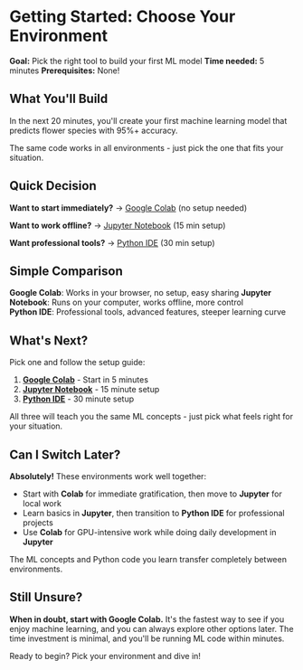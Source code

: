 # Getting Started: Choose Your Environment

**Goal:** Pick the right tool to build your first ML model
**Time needed:** 5 minutes
**Prerequisites:** None!

## What You'll Build

In the next 20 minutes, you'll create your first machine learning model that predicts flower species with 95%+ accuracy.

The same code works in all environments - just pick the one that fits your situation.

## Quick Decision

**Want to start immediately?** → [Google Colab](01-google-colab.md) (no setup needed)

**Want to work offline?** → [Jupyter Notebook](02-jupyter.md) (15 min setup)

**Want professional tools?** → [Python IDE](03-python.md) (30 min setup)

## Simple Comparison

**Google Colab**: Works in your browser, no setup, easy sharing
**Jupyter Notebook**: Runs on your computer, works offline, more control  
**Python IDE**: Professional tools, advanced features, steeper learning curve

## What's Next?

Pick one and follow the setup guide:

1. **[Google Colab](01-google-colab.md)** - Start in 5 minutes
2. **[Jupyter Notebook](02-jupyter.md)** - 15 minute setup
3. **[Python IDE](03-python.md)** - 30 minute setup

All three will teach you the same ML concepts - just pick what feels right for your situation.

## Can I Switch Later?

**Absolutely!** These environments work well together:

- Start with **Colab** for immediate gratification, then move to **Jupyter** for local work
- Learn basics in **Jupyter**, then transition to **Python IDE** for professional projects
- Use **Colab** for GPU-intensive work while doing daily development in **Jupyter**

The ML concepts and Python code you learn transfer completely between environments.

## Still Unsure?

**When in doubt, start with Google Colab.** It's the fastest way to see if you enjoy machine learning, and you can always explore other options later. The time investment is minimal, and you'll be running ML code within minutes.

Ready to begin? Pick your environment and dive in!